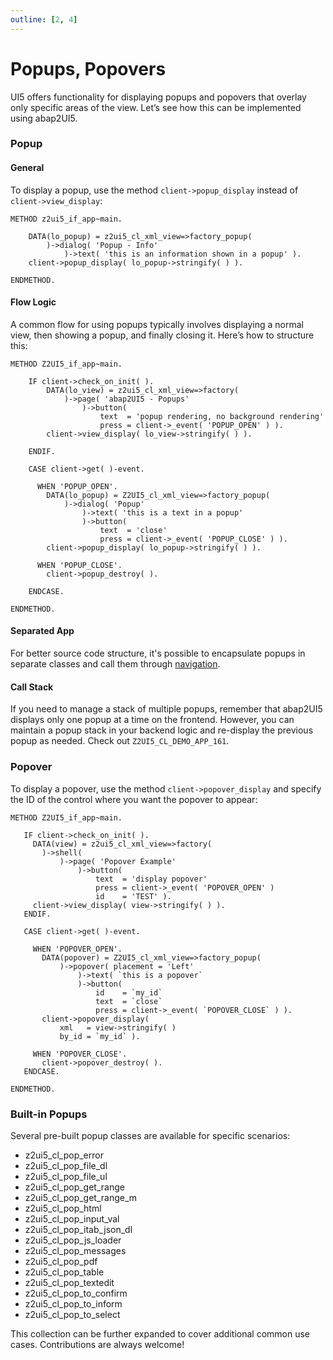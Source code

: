 ```yaml
---
outline: [2, 4]
---
```

# Popups, Popovers

UI5 offers functionality for displaying popups and popovers that overlay only specific areas of the view. Let’s see how this can be implemented using abap2UI5.

### Popup

#### General

To display a popup, use the method `client->popup_display` instead of `client->view_display`:
```abap
METHOD z2ui5_if_app~main.

    DATA(lo_popup) = z2ui5_cl_xml_view=>factory_popup(
        )->dialog( 'Popup - Info'
            )->text( 'this is an information shown in a popup' ).
    client->popup_display( lo_popup->stringify( ) ).

ENDMETHOD.
```

#### Flow Logic
A common flow for using popups typically involves displaying a normal view, then showing a popup, and finally closing it. Here’s how to structure this:
```abap
METHOD Z2UI5_if_app~main.

    IF client->check_on_init( ).
        DATA(lo_view) = z2ui5_cl_xml_view=>factory(
            )->page( 'abap2UI5 - Popups'
                )->button(
                    text  = 'popup rendering, no background rendering'
                    press = client->_event( 'POPUP_OPEN' ) ).
        client->view_display( lo_view->stringify( ) ).

    ENDIF.

    CASE client->get( )-event.

      WHEN 'POPUP_OPEN'.
        DATA(lo_popup) = Z2UI5_cl_xml_view=>factory_popup( 
            )->dialog( 'Popup'
                )->text( 'this is a text in a popup'
                )->button(
                    text  = 'close'
                    press = client->_event( 'POPUP_CLOSE' ) ).
        client->popup_display( lo_popup->stringify( ) ).

      WHEN 'POPUP_CLOSE'.
        client->popup_destroy( ).
        
    ENDCASE.

ENDMETHOD.
```

#### Separated App
For better source code structure, it's possible to encapsulate popups in separate classes and call them through [navigation](/development/navigation).

#### Call Stack
If you need to manage a stack of multiple popups, remember that abap2UI5 displays only one popup at a time on the frontend. However, you can maintain a popup stack in your backend logic and re-display the previous popup as needed. Check out `Z2UI5_CL_DEMO_APP_161`.

### Popover
To display a popover, use the method `client->popover_display` and specify the ID of the control where you want the popover to appear:
 ```abap
METHOD Z2UI5_if_app~main.

    IF client->check_on_init( ).
      DATA(view) = z2ui5_cl_xml_view=>factory( 
        )->shell(
            )->page( 'Popover Example'
                )->button(
                    text  = 'display popover'
                    press = client->_event( 'POPOVER_OPEN' )
                    id    = 'TEST' ).
      client->view_display( view->stringify( ) ).
    ENDIF.

    CASE client->get( )-event.

      WHEN 'POPOVER_OPEN'.
        DATA(popover) = Z2UI5_cl_xml_view=>factory_popup(
            )->popover( placement = 'Left'
                )->text( `this is a popover`
                )->button(
                    id    = `my_id`
                    text  = `close`
                    press = client->_event( `POPOVER_CLOSE` ) ).
        client->popover_display(
            xml   = view->stringify( )
            by_id = `my_id` ).

      WHEN 'POPOVER_CLOSE'.
        client->popover_destroy( ).
    ENDCASE.

ENDMETHOD.
 ```

### Built-in Popups
Several pre-built popup classes are available for specific scenarios:

* z2ui5_cl_pop_error
* z2ui5_cl_pop_file_dl
* z2ui5_cl_pop_file_ul
* z2ui5_cl_pop_get_range
* z2ui5_cl_pop_get_range_m
* z2ui5_cl_pop_html
* z2ui5_cl_pop_input_val
* z2ui5_cl_pop_itab_json_dl
* z2ui5_cl_pop_js_loader
* z2ui5_cl_pop_messages
* z2ui5_cl_pop_pdf
* z2ui5_cl_pop_table
* z2ui5_cl_pop_textedit
* z2ui5_cl_pop_to_confirm
* z2ui5_cl_pop_to_inform
* z2ui5_cl_pop_to_select

This collection can be further expanded to cover additional common use cases. Contributions are always welcome!
